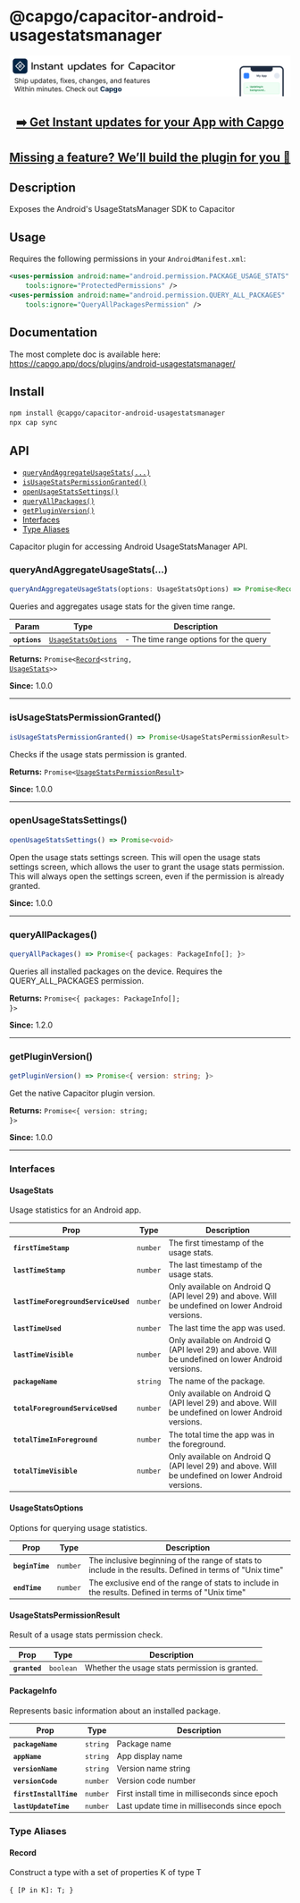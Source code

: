 # @capgo/capacitor-android-usagestatsmanager
 <a href="https://capgo.app/"><img src='https://raw.githubusercontent.com/Cap-go/capgo/main/assets/capgo_banner.png' alt='Capgo - Instant updates for capacitor'/></a>

<div align="center">
  <h2><a href="https://capgo.app/?ref=plugin"> ➡️ Get Instant updates for your App with Capgo</a></h2>
  <h2><a href="https://capgo.app/consulting/?ref=plugin"> Missing a feature? We’ll build the plugin for you 💪</a></h2>
</div>

## Description
Exposes the Android's UsageStatsManager SDK to Capacitor

## Usage

Requires the following permissions in your `AndroidManifest.xml`:

```xml
<uses-permission android:name="android.permission.PACKAGE_USAGE_STATS"
    tools:ignore="ProtectedPermissions" />
<uses-permission android:name="android.permission.QUERY_ALL_PACKAGES"
    tools:ignore="QueryAllPackagesPermission" />
```



## Documentation

The most complete doc is available here: https://capgo.app/docs/plugins/android-usagestatsmanager/

## Install

```bash
npm install @capgo/capacitor-android-usagestatsmanager
npx cap sync
```

## API

<docgen-index>

* [`queryAndAggregateUsageStats(...)`](#queryandaggregateusagestats)
* [`isUsageStatsPermissionGranted()`](#isusagestatspermissiongranted)
* [`openUsageStatsSettings()`](#openusagestatssettings)
* [`queryAllPackages()`](#queryallpackages)
* [`getPluginVersion()`](#getpluginversion)
* [Interfaces](#interfaces)
* [Type Aliases](#type-aliases)

</docgen-index>

<docgen-api>
<!--Update the source file JSDoc comments and rerun docgen to update the docs below-->

Capacitor plugin for accessing Android UsageStatsManager API.

### queryAndAggregateUsageStats(...)

```typescript
queryAndAggregateUsageStats(options: UsageStatsOptions) => Promise<Record<string, UsageStats>>
```

Queries and aggregates usage stats for the given time range.

| Param         | Type                                                            | Description                            |
| ------------- | --------------------------------------------------------------- | -------------------------------------- |
| **`options`** | <code><a href="#usagestatsoptions">UsageStatsOptions</a></code> | - The time range options for the query |

**Returns:** <code>Promise&lt;<a href="#record">Record</a>&lt;string, <a href="#usagestats">UsageStats</a>&gt;&gt;</code>

**Since:** 1.0.0

--------------------


### isUsageStatsPermissionGranted()

```typescript
isUsageStatsPermissionGranted() => Promise<UsageStatsPermissionResult>
```

Checks if the usage stats permission is granted.

**Returns:** <code>Promise&lt;<a href="#usagestatspermissionresult">UsageStatsPermissionResult</a>&gt;</code>

**Since:** 1.0.0

--------------------


### openUsageStatsSettings()

```typescript
openUsageStatsSettings() => Promise<void>
```

Open the usage stats settings screen.
This will open the usage stats settings screen, which allows the user to grant the usage stats permission.
This will always open the settings screen, even if the permission is already granted.

**Since:** 1.0.0

--------------------


### queryAllPackages()

```typescript
queryAllPackages() => Promise<{ packages: PackageInfo[]; }>
```

Queries all installed packages on the device.
Requires the QUERY_ALL_PACKAGES permission.

**Returns:** <code>Promise&lt;{ packages: PackageInfo[]; }&gt;</code>

**Since:** 1.2.0

--------------------


### getPluginVersion()

```typescript
getPluginVersion() => Promise<{ version: string; }>
```

Get the native Capacitor plugin version.

**Returns:** <code>Promise&lt;{ version: string; }&gt;</code>

**Since:** 1.0.0

--------------------


### Interfaces


#### UsageStats

Usage statistics for an Android app.

| Prop                                | Type                | Description                                                                                        |
| ----------------------------------- | ------------------- | -------------------------------------------------------------------------------------------------- |
| **`firstTimeStamp`**                | <code>number</code> | The first timestamp of the usage stats.                                                            |
| **`lastTimeStamp`**                 | <code>number</code> | The last timestamp of the usage stats.                                                             |
| **`lastTimeForegroundServiceUsed`** | <code>number</code> | Only available on Android Q (API level 29) and above. Will be undefined on lower Android versions. |
| **`lastTimeUsed`**                  | <code>number</code> | The last time the app was used.                                                                    |
| **`lastTimeVisible`**               | <code>number</code> | Only available on Android Q (API level 29) and above. Will be undefined on lower Android versions. |
| **`packageName`**                   | <code>string</code> | The name of the package.                                                                           |
| **`totalForegroundServiceUsed`**    | <code>number</code> | Only available on Android Q (API level 29) and above. Will be undefined on lower Android versions. |
| **`totalTimeInForeground`**         | <code>number</code> | The total time the app was in the foreground.                                                      |
| **`totalTimeVisible`**              | <code>number</code> | Only available on Android Q (API level 29) and above. Will be undefined on lower Android versions. |


#### UsageStatsOptions

Options for querying usage statistics.

| Prop            | Type                | Description                                                                                              |
| --------------- | ------------------- | -------------------------------------------------------------------------------------------------------- |
| **`beginTime`** | <code>number</code> | The inclusive beginning of the range of stats to include in the results. Defined in terms of "Unix time" |
| **`endTime`**   | <code>number</code> | The exclusive end of the range of stats to include in the results. Defined in terms of "Unix time"       |


#### UsageStatsPermissionResult

Result of a usage stats permission check.

| Prop          | Type                 | Description                                    |
| ------------- | -------------------- | ---------------------------------------------- |
| **`granted`** | <code>boolean</code> | Whether the usage stats permission is granted. |


#### PackageInfo

Represents basic information about an installed package.

| Prop                   | Type                | Description                                    |
| ---------------------- | ------------------- | ---------------------------------------------- |
| **`packageName`**      | <code>string</code> | Package name                                   |
| **`appName`**          | <code>string</code> | App display name                               |
| **`versionName`**      | <code>string</code> | Version name string                            |
| **`versionCode`**      | <code>number</code> | Version code number                            |
| **`firstInstallTime`** | <code>number</code> | First install time in milliseconds since epoch |
| **`lastUpdateTime`**   | <code>number</code> | Last update time in milliseconds since epoch   |


### Type Aliases


#### Record

Construct a type with a set of properties K of type T

<code>{
 [P in K]: T;
 }</code>

</docgen-api>
